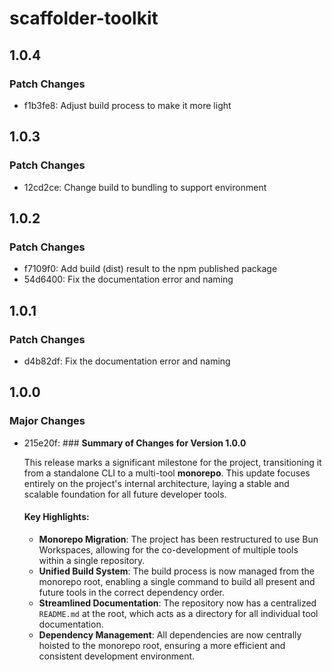 # scaffolder-toolkit

## 1.0.4

### Patch Changes

- f1b3fe8: Adjust build process to make it more light

## 1.0.3

### Patch Changes

- 12cd2ce: Change build to bundling to support environment

## 1.0.2

### Patch Changes

- f7109f0: Add build (dist) result to the npm published package
- 54d6400: Fix the documentation error and naming

## 1.0.1

### Patch Changes

- d4b82df: Fix the documentation error and naming

## 1.0.0

### Major Changes

- 215e20f: ### **Summary of Changes for Version 1.0.0**

  This release marks a significant milestone for the project, transitioning it from a standalone CLI to a multi-tool **monorepo**. This update focuses entirely on the project's internal architecture, laying a stable and scalable foundation for all future developer tools.

  #### **Key Highlights:**
  - **Monorepo Migration**: The project has been restructured to use Bun Workspaces, allowing for the co-development of multiple tools within a single repository.
  - **Unified Build System**: The build process is now managed from the monorepo root, enabling a single command to build all present and future tools in the correct dependency order.
  - **Streamlined Documentation**: The repository now has a centralized `README.md` at the root, which acts as a directory for all individual tool documentation.
  - **Dependency Management**: All dependencies are now centrally hoisted to the monorepo root, ensuring a more efficient and consistent development environment.
